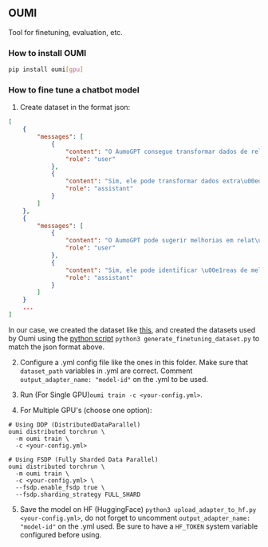 ## OUMI
Tool for finetuning, evaluation, etc.

### How to install OUMI
```bash
pip install oumi[gpu]
```

### How to fine tune a chatbot model

1. Create dataset in the format json:

```json
[
    {
        "messages": [
            {
                "content": "O AumoGPT consegue transformar dados de relat\u00f3rios em PDF em gr\u00e1ficos e tabelas?",
                "role": "user"
            },
            {
                "content": "Sim, ele pode transformar dados extra\u00eddos de PDFs em gr\u00e1ficos e tabelas, criando visualiza\u00e7\u00f5es claras e precisas para an\u00e1lise.",
                "role": "assistant"
            }
        ]
    },
    {
        "messages": [
            {
                "content": "O AumoGPT pode sugerir melhorias em relat\u00f3rios t\u00e9cnicos?",
                "role": "user"
            },
            {
                "content": "Sim, ele pode identificar \u00e1reas de melhoria e sugerir altera\u00e7\u00f5es para tornar os relat\u00f3rios t\u00e9cnicos mais claros e precisos.",
                "role": "assistant"
            }
        ]
    }
    ...
]
```

In our case, we created the dataset like [this](https://github.com/GuilhermeAumo/aumogpt-ufes/blob/main/datasets/AUMOGPT-dataset-final.json), and created the datasets used by Oumi using the [python script](https://github.com/GuilhermeAumo/aumogpt-ufes/blob/main/generate_finetuning_dataset.py) `python3 generate_finetuning_dataset.py` to match the json format above.

2. Configure a .yml config file like the ones in this folder. Make sure that `dataset_path` variables in .yml are correct. Comment `output_adapter_name: "model-id"` on the .yml to be used.

3. Run (For Single GPU)`oumi train -c <your-config.yml>`.

4. For Multiple GPU's (choose one option):
```
# Using DDP (DistributedDataParallel)
oumi distributed torchrun \
  -m oumi train \
  -c <your-config.yml>

# Using FSDP (Fully Sharded Data Parallel)
oumi distributed torchrun \
  -m oumi train \
  -c <your-config.yml> \
  --fsdp.enable_fsdp true \
  --fsdp.sharding_strategy FULL_SHARD
```

5. Save the model on HF (HuggingFace) `python3 upload_adapter_to_hf.py <your-config.yml>`, do not forget to uncomment `output_adapter_name: "model-id"`  on the .yml used. Be sure to have a `HF_TOKEN` system variable configured before using.
